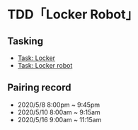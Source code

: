 # TDD「Locker Robot」

## Tasking
- [Task: Locker](./task/task-locker.md)
- [Task: Locker robot](./task/task-primary-locker-robot.md)
## Pairing record
- 2020/5/8 8:00pm ~ 9:45pm
- 2020/5/10 8:00am ~ 9:15am
- 2020/5/16 9:00am ~ 11:15am
